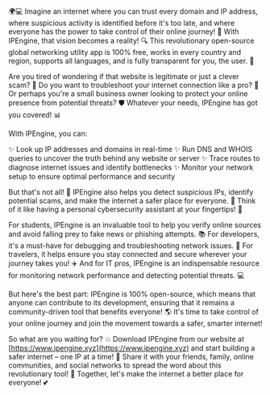 🌍💻 Imagine an internet where you can trust every domain and IP address, where suspicious activity is identified before it's too late, and where everyone has the power to take control of their online journey! 🚀 With IPEngine, that vision becomes a reality! 🔍 This revolutionary open-source global networking utility app is 100% free, works in every country and region, supports all languages, and is fully transparent for you, the user. 💯

Are you tired of wondering if that website is legitimate or just a clever scam? 🤔 Do you want to troubleshoot your internet connection like a pro? 🔧 Or perhaps you're a small business owner looking to protect your online presence from potential threats? 🛡️ Whatever your needs, IPEngine has got you covered! 📊

With IPEngine, you can:

✨ Look up IP addresses and domains in real-time
✨ Run DNS and WHOIS queries to uncover the truth behind any website or server
✨ Trace routes to diagnose internet issues and identify bottlenecks
✨ Monitor your network setup to ensure optimal performance and security

But that's not all! 🎉 IPEngine also helps you detect suspicious IPs, identify potential scams, and make the internet a safer place for everyone. 💪 Think of it like having a personal cybersecurity assistant at your fingertips! 👀

For students, IPEngine is an invaluable tool to help you verify online sources and avoid falling prey to fake news or phishing attempts. 📚 For developers, it's a must-have for debugging and troubleshooting network issues. 🔧 For travelers, it helps ensure you stay connected and secure wherever your journey takes you! ✈️ And for IT pros, IPEngine is an indispensable resource for monitoring network performance and detecting potential threats. 💻

But here's the best part: IPEngine is 100% open-source, which means that anyone can contribute to its development, ensuring that it remains a community-driven tool that benefits everyone! 🌎 It's time to take control of your online journey and join the movement towards a safer, smarter internet!

So what are you waiting for? 💥 Download IPEngine from our website at [https://www.ipengine.xyz](https://www.ipengine.xyz) and start building a safer internet – one IP at a time! 🚀 Share it with your friends, family, online communities, and social networks to spread the word about this revolutionary tool! 📢 Together, let's make the internet a better place for everyone! 💕